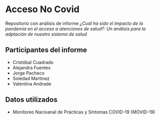# Acceso No Covid

Repositorio con análisis de informe *¿Cuál ha sido el impacto de la pandemia en el acceso a atenciones de salud?: Un análisis para la adptación de nuestro sistema de salud*

## Participantes del informe

- Cristóbal Cuadrado
- Alejandra Fuentes
- Jorge Pacheco
- Soledad Martinez
- Valentina Andrade

## Datos utilizados

- Monitoreo Nacioanal de Prácticas y Síntomas COVID-19 (MOVID-19)
